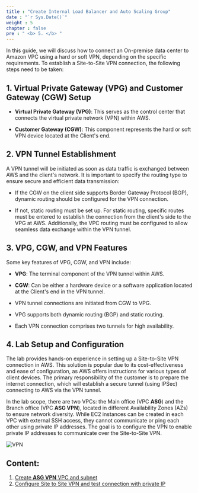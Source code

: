 ```yaml
---
title : "Create Internal Load Balancer and Auto Scaling Group"
date : "`r Sys.Date()`"
weight : 5
chapter : false
pre : " <b> 5. </b> "
---
```


In this guide, we will discuss how to connect an On-premise data center to Amazon VPC using a hard or soft VPN, depending on the specific requirements. To establish a Site-to-Site VPN connection, the following steps need to be taken:

## 1. Virtual Private Gateway (VPG) and Customer Gateway (CGW) Setup

- **Virtual Private Gateway (VPG)**: This serves as the control center that connects the virtual private network (VPN) within AWS.

- **Customer Gateway (CGW)**: This component represents the hard or soft VPN device located at the Client's end.

## 2. VPN Tunnel Establishment

A VPN tunnel will be initiated as soon as data traffic is exchanged between AWS and the client's network. It is important to specify the routing type to ensure secure and efficient data transmission:

- If the CGW on the client side supports Border Gateway Protocol (BGP), dynamic routing should be configured for the VPN connection.

- If not, static routing must be set up. For static routing, specific routes must be entered to establish the connection from the client's side to the VPG at AWS. Additionally, the VPC routing must be configured to allow seamless data exchange within the VPN tunnel.

## 3. VPG, CGW, and VPN Features

Some key features of VPG, CGW, and VPN include:

- **VPG**: The terminal component of the VPN tunnel within AWS.

- **CGW**: Can be either a hardware device or a software application located at the Client's end in the VPN tunnel.

- VPN tunnel connections are initiated from CGW to VPG.

- VPG supports both dynamic routing (BGP) and static routing.

- Each VPN connection comprises two tunnels for high availability.

## 4. Lab Setup and Configuration

The lab provides hands-on experience in setting up a Site-to-Site VPN connection in AWS. This solution is popular due to its cost-effectiveness and ease of configuration, as AWS offers instructions for various types of client devices. The primary responsibility of the customer is to prepare the internet connection, which will establish a secure tunnel (using IPSec) connecting to AWS via the VPN tunnel.

In the lab scope, there are two VPCs: the Main office (VPC **ASG**) and the Branch office (VPC **ASG VPN**), located in different Availability Zones (AZs) to ensure network diversity. While EC2 instances can be created in each VPC with external SSH access, they cannot communicate or ping each other using private IP addresses. The goal is to configure the VPN to enable private IP addresses to communicate over the Site-to-Site VPN.

![VPN](/images/6-VPNSitetoSite/vpn.png?featherlight=false&width=90pc)

## Content:

1. [Create **ASG VPN** VPC and subnet](5.1-createvpnenv/)
2. [Configure Site to Site VPN and test connection with private IP](5.2-vpnsitetosite/)
